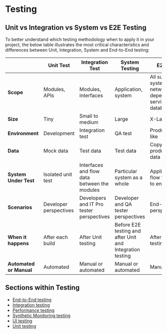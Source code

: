 # Testing

## Unit vs Integration vs System vs E2E Testing

To better understand which testing methodology when to apply it in your project, the below table illustrates the most critical characteristics and differences between Unit, Integration, System and End-to-End testing:

|  | Unit Test | Integration Test | System Testing | E2E Test |
|----|-----------|------------|------|----------|
| **Scope** | Modules, APIs | Modules, interfaces | Application, system | All sub-systems, network dependencies, services and databases |
| **Size** | Tiny | Small to medium | Large | X-Large |
| **Environment** | Development | Integration test | QA test | Production like |
| **Data** | Mock data | Test data | Test data | Copy of real production data |
| **System Under Test** | Isolated unit test | Interfaces and flow data between the modules | Particular system as a whole | Application flow from start to end |
| **Scenarios** | Developer perspectives | Developers and IT Pro tester perspectives | Developer and QA tester perspectives | End-user perspectives |
| **When it happens** | After each build | After Unit testing | Before E2E testing and after Unit and Integration testing | After System testing |
**Automated or Manual** | Automated | Manual or automated  | Manual or automated | Manual |

## Sections within Testing

- [End-to-End testing](e2e-testing/readme.md)
- [Integration testing](integration-testing/readme.md)
- [Performance testing](performance-testing/readme.md)
- [Synthetic Monitoring testing](synthetic-monitoring-tests/readme.md)
- [UI testing](ui-testing/readme.md)
- [Unit testing](unit-testing/readme.md)
